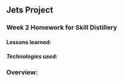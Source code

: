## Jets Project 

### Week 2 Homework for Skill Distillery 

#### Lessons learned:


##### Technologies used:


### Overview: